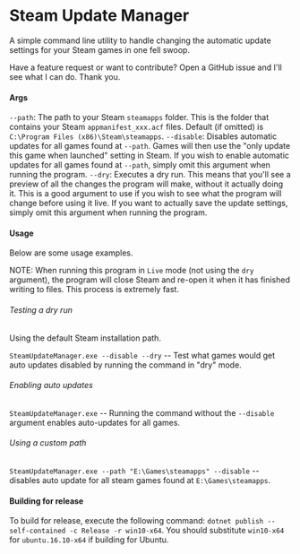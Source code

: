 # Steam Update Manager

A simple command line utility to handle changing the automatic update settings for your Steam games in one fell swoop.

Have a feature request or want to contribute? Open a GitHub issue and I'll see what I can do.
Thank you.

#### Args

`--path`: The path to your Steam `steamapps` folder. This is the folder that contains your Steam `appmanifest_xxx.acf` files. Default (if omitted) is `C:\Program Files (x86)\Steam\steamapps`.
`--disable`: Disables automatic updates for all games found at `--path`. Games will then use the "only update this game when launched" setting in Steam. If you wish to enable automatic updates for all games found at `--path`, simply omit this argument when running the program.
`--dry`: Executes a dry run. This means that you'll see a preview of all the changes the program will make, without it actually doing it. This is a good argument to use if you wish to see what the program will change before using it live. If you want to actually save the update settings, simply omit this argument when running the program.

#### Usage

Below are some usage examples.

NOTE: When running this program in `Live` mode (not using the `dry` argument), the program will close Steam and re-open it when it has finished writing to files. This process is extremely fast.

###### Testing a dry run

Using the default Steam installation path.

`SteamUpdateManager.exe --disable --dry` -- Test what games would get auto updates disabled by running the command in "dry" mode.

###### Enabling auto updates

`SteamUpdateManager.exe` -- Running the command without the `--disable` argument enables auto-updates for all games.

###### Using a custom path

`SteamUpdateManager.exe --path "E:\Games\steamapps" --disable` -- disables auto update for all steam games found at `E:\Games\steamapps`.

#### Building for release

To build for release, execute the following command: `dotnet publish --self-contained -c Release -r win10-x64`. You should substitute `win10-x64` for `ubuntu.16.10-x64` if building for Ubuntu.